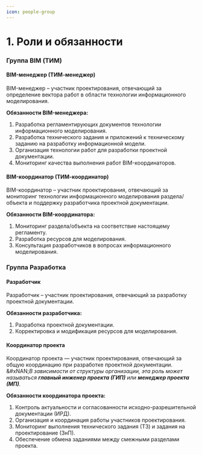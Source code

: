 ```yaml
---
icon: people-group
---
```


# 1. Роли и обязанности

### Группа BIM (ТИМ)

#### **BIM-менеджер (ТИМ-менеджер)**

BIM-менеджер – участник проектирования, отвечающий за определение вектора работ в области технологии информационного моделирования.

**Обязанности BIM-менеджера:**

1. Разработка регламентирующих документов технологии информационного моделирования.
2. Разработка технического задания и приложений к техническому заданию на разработку информационной модели.
3. Организация технологии работ для разработки проектной документации.
4. Мониторинг качества выполнения работ BIM-координаторов.

#### **BIM-координатор (ТИМ-координатор)**

BIM-координатор – участник проектирования, отвечающий за мониторинг технологии информационного моделирования раздела/объекта и поддержку разработчика проектной документации.

**Обязанности BIM-координатора:**

1. Мониторинг раздела/объекта на соответствие настоящему регламенту.
2. Разработка ресурсов для моделирования.
3. Консультация разработчиков в вопросах информационного моделирования.

### Группа Разработка

#### **Разработчик**

Разработчик – участник проектирования, отвечающий за разработку проектной документации.

**Обязанности разработчика:**

1. Разработка проектной документации.
2. Корректировка и модификация ресурсов для моделирования.

#### Координатор проекта

Координатор проекта — участник проектирования, отвечающий за общую координацию при разработке проектной документации.\
&#xNAN;_&#x412; зависимости от структуры организации, эта роль может называться **главный инженер проекта (ГИП)** или **менеджер проекта (МП)**._

**Обязанности координатора проекта:**

1. Контроль актуальности и согласованности исходно-разрешительной документации (ИРД).
2. Организация и координация работы участников проектирования.
3. Мониторинг выполнения технического задания (ТЗ) и задания на проектирование (ЗнП).
4. Обеспечение обмена заданиями между смежными разделами проекта.
